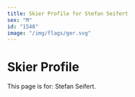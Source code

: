 ```yaml
---
title: Skier Profile for Stefan Seifert
sex: "M"
id: "1548"
image: "/img/flags/ger.svg" 
---
```


# Skier Profile

This page is for: Stefan Seifert.
    